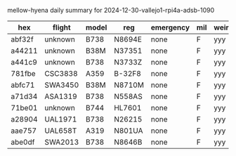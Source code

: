 mellow-hyena daily summary for 2024-12-30-vallejo1-rpi4a-adsb-1090

|hex|flight|model|reg|emergency|mil|weirdo|
|--|--|--|--|--|--|--|
|abf32f|unknown|B738|N8694E|none|F|yyy|
|a44211|unknown|B38M|N37351|none|F|yyy|
|a441c9|unknown|B738|N3733Z|none|F|yyy|
|781fbe|CSC3838|A359|B-32F8|none|F|yyy|
|abfc71|SWA3450|B38M|N8710M|none|F|yyy|
|a71d34|ASA1319|B738|N558AS|none|F|yyy|
|71be01|unknown|B744|HL7601|none|F|yyy|
|a28904|UAL1971|B738|N26215|none|F|yyy|
|aae757|UAL658T|A319|N801UA|none|F|yyy|
|abe0df|SWA2013|B738|N8646B|none|F|yyy|
